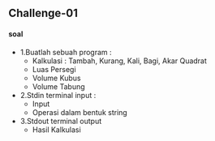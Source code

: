 ## Challenge-01
#### soal
* 1.Buatlah sebuah program :
  * Kalkulasi : Tambah, Kurang, Kali, Bagi, Akar Quadrat
  * Luas Persegi
  * Volume Kubus
  * Volume Tabung
* 2.Stdin terminal input :
  *  Input
  *  Operasi dalam bentuk string
* 3.Stdout terminal output
  * Hasil Kalkulasi  